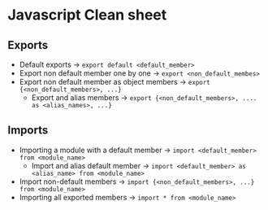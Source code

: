 # Javascript Clean sheet




## Exports

* Default exports -> `export default <default_member> `
* Export non default member one by one -> `export <non_default_membes>`
* Export non default member as object members -> `export {<non_default_members>, ...}`
  * Export and alias members -> `export {<non_default_members>, .... as <alias_names>, ...}`


##  Imports
* Importing a module with a default member -> `import <default_member> from <module_name> `
  * Import and alias default member -> `import <default_member> as <alias_name> from <module_name>`
* Import non-default members -> `import {<non_default_members>, ...} from <module_name> `
* Importing all exported members -> `import * from <module_name>`



